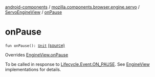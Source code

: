 [android-components](../../index.md) / [mozilla.components.browser.engine.servo](../index.md) / [ServoEngineView](index.md) / [onPause](./on-pause.md)

# onPause

`fun onPause(): `[`Unit`](https://kotlinlang.org/api/latest/jvm/stdlib/kotlin/-unit/index.html) [(source)](https://github.com/mozilla-mobile/android-components/blob/master/components/browser/engine-servo/src/main/java/mozilla/components/browser/engine/servo/ServoEngineView.kt#L41)

Overrides [EngineView.onPause](../../mozilla.components.concept.engine/-engine-view/on-pause.md)

To be called in response to [Lifecycle.Event.ON_PAUSE](#). See [EngineView](../../mozilla.components.concept.engine/-engine-view/index.md)
implementations for details.

